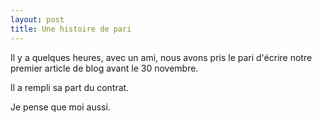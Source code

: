 ```yaml
---
layout: post
title: Une histoire de pari 
---
```


Il y a quelques heures, avec un ami, nous avons pris le pari d'écrire notre premier article de blog avant le 30 novembre. 

Il a rempli sa part du contrat. 

Je pense que moi aussi.
